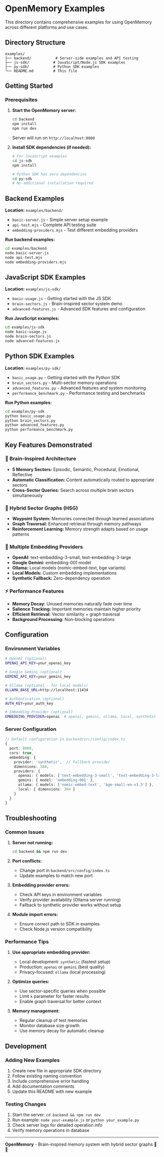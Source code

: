 # OpenMemory Examples

This directory contains comprehensive examples for using OpenMemory across different platforms and use cases.

## Directory Structure

```
examples/
├── backend/           # Server-side examples and API testing
├── js-sdk/           # JavaScript/Node.js SDK examples  
├── py-sdk/           # Python SDK examples
└── README.md         # This file
```

## Getting Started

### Prerequisites

1. **Start the OpenMemory server:**
   ```bash
   cd backend
   npm install
   npm run dev
   ```
   Server will run on `http://localhost:8080`

2. **Install SDK dependencies (if needed):**
   ```bash
   # For JavaScript examples
   cd js-sdk
   npm install
   
   # Python SDK has zero dependencies
   cd py-sdk
   # No additional installation required
   ```

## Backend Examples

**Location:** `examples/backend/`

- `basic-server.js` - Simple server setup example
- `api-test.mjs` - Complete API testing suite
- `embedding-providers.mjs` - Test different embedding providers

**Run backend examples:**
```bash
cd examples/backend
node basic-server.js
node api-test.mjs
node embedding-providers.mjs
```

## JavaScript SDK Examples

**Location:** `examples/js-sdk/`

- `basic-usage.js` - Getting started with the JS SDK
- `brain-sectors.js` - Brain-inspired sector system demo
- `advanced-features.js` - Advanced SDK features and configuration

**Run JavaScript examples:**
```bash
cd examples/js-sdk
node basic-usage.js
node brain-sectors.js  
node advanced-features.js
```

## Python SDK Examples

**Location:** `examples/py-sdk/`

- `basic_usage.py` - Getting started with the Python SDK
- `brain_sectors.py` - Multi-sector memory operations
- `advanced_features.py` - Advanced features and system monitoring
- `performance_benchmark.py` - Performance testing and benchmarks

**Run Python examples:**
```bash
cd examples/py-sdk
python basic_usage.py
python brain_sectors.py
python advanced_features.py
python performance_benchmark.py
```

## Key Features Demonstrated

### 🧠 Brain-Inspired Architecture
- **5 Memory Sectors:** Episodic, Semantic, Procedural, Emotional, Reflective
- **Automatic Classification:** Content automatically routed to appropriate sectors
- **Cross-Sector Queries:** Search across multiple brain sectors simultaneously

### 🔗 Hybrid Sector Graphs (HSG)
- **Waypoint System:** Memories connected through learned associations
- **Graph Traversal:** Enhanced retrieval through memory pathways
- **Reinforcement Learning:** Memory strength adapts based on usage patterns

### 🚀 Multiple Embedding Providers
- **OpenAI:** text-embedding-3-small, text-embedding-3-large
- **Google Gemini:** embedding-001 model
- **Ollama:** Local models (nomic-embed-text, bge variants)
- **Local Models:** Custom embedding implementations
- **Synthetic Fallback:** Zero-dependency operation

### ⚡ Performance Features
- **Memory Decay:** Unused memories naturally fade over time
- **Salience Tracking:** Important memories maintain higher priority
- **Efficient Retrieval:** Vector similarity + graph traversal
- **Background Processing:** Non-blocking operations

## Configuration

### Environment Variables

```bash
# OpenAI (optional)
OPENAI_API_KEY=your_openai_key

# Google Gemini (optional)  
GEMINI_API_KEY=your_gemini_key

# Ollama (optional - for local models)
OLLAMA_BASE_URL=http://localhost:11434

# Authentication (optional)
AUTH_KEY=your_auth_key

# Embedding Provider (optional)
EMBEDDING_PROVIDER=openai  # openai, gemini, ollama, local, synthetic
```

### Server Configuration

```typescript
// Default configuration in backend/src/config/index.ts
{
  port: 8080,
  cors: true,
  embedding: {
    provider: 'synthetic',  // Fallback provider
    dimensions: 384,
    providers: {
      openai: { models: ['text-embedding-3-small', 'text-embedding-3-large'] },
      gemini: { model: 'embedding-001' },
      ollama: { models: ['nomic-embed-text', 'bge-small-en-v1.5'] },
      local: { dimensions: 384 }
    }
  }
}
```

## Troubleshooting

### Common Issues

1. **Server not running:**
   ```bash
   cd backend && npm run dev
   ```

2. **Port conflicts:**
   - Change port in `backend/src/config/index.ts`
   - Update examples to match new port

3. **Embedding provider errors:**
   - Check API keys in environment variables
   - Verify provider availability (Ollama server running)
   - Fallback to synthetic provider works without setup

4. **Module import errors:**
   - Ensure correct path to SDK in examples
   - Check Node.js version compatibility

### Performance Tips

1. **Use appropriate embedding provider:**
   - Local development: `synthetic` (fastest setup)
   - Production: `openai` or `gemini` (best quality)
   - Privacy-focused: `ollama` (local processing)

2. **Optimize queries:**
   - Use sector-specific queries when possible
   - Limit `k` parameter for faster results
   - Enable graph traversal for better context

3. **Memory management:**
   - Regular cleanup of test memories
   - Monitor database size growth
   - Use memory decay for automatic cleanup

## Development

### Adding New Examples

1. Create new file in appropriate SDK directory
2. Follow existing naming convention
3. Include comprehensive error handling
4. Add documentation comments
5. Update this README with new example

### Testing Changes

1. Start the server: `cd backend && npm run dev`
2. Run example: `node your-example.js` or `python your_example.py`
3. Check server logs for detailed operation info
4. Verify memory operations in database

---

**OpenMemory** - Brain-inspired memory system with hybrid sector graphs 🧠🔗